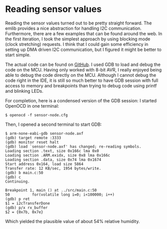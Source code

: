 # Reading sensor values
Reading the sensor values turned out to be pretty straight forward.
The emlib provides a nice abstraction for handling I2C communication.
Furthermore, there are a few examples that can be found around the web.
In the first iteration, I took the simplest approach by using blocking mode (clock stretching) requests.
I think that I could gain some efficiency in setting up DMA driven I2C communication, but I figured it might be better to start simple.

The actual code can be found on [GitHub](https://github.com/hannes-hochreiner/sensor-node/blob/08b46bc856f15618d4c0e9fb8b632ffcaa449f23/firmware/src/main.c).
I used GDB to load and debug the code on the MCU.
Having only worked with 8-bit AVR, I really enjoyed being able to debug the code directly on the MCU.
Although I cannot debug the code right in the IDE, it is still so much better to have GDB session with full access to memory and breakpoints than trying to debug code using printf and blinking LEDs.

For completion, here is a condensed version of the GDB session:
I started OpenOCD in one terminal:
```
$ openocd -f sensor-node.cfg
```
Then, I opened a second terminal to start GDB:
```
$ arm-none-eabi-gdb sensor-node.axf
(gdb) target remote :3333
(gdb) monitor reset halt
(gdb) load `sensor-node.axf' has changed; re-reading symbols.
Loading section .text, size 0x166c lma 0x0
Loading section .ARM.exidx, size 0x8 lma 0x166c
Loading section .data, size 0x74 lma 0x1674
Start address 0x164, load size 5864
Transfer rate: 12 KB/sec, 1954 bytes/write.
(gdb) b main.c:50
(gdb) c
Continuing.

Breakpoint 1, main () at ../src/main.c:50
50          for(volatile long i=0; i<100000; i++)
(gdb) p ret
$1 = i2cTransferDone
(gdb) p/x rx_buffer
$2 = {0x7b, 0x7e}
```
Which yielded the plausible value of about 54% relative humidity.
